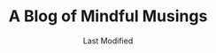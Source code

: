 ---
title: A Blog of Mindful Musings
tldr: >-
  A never-ending study of how we use space: in our minds, on our screens, and in real life. Lessons in anthropology, working for the web, and mindful self-discovery.
slug: blog
date: Last Modified
datePublish: 2022-03-12
seo:
  title: >-
    Mindful Musings | Blog
  desc: >-
    A never-ending study of how we use space: in our minds, on our screens, and in real life. Lessons in anthropology, web work, and mindful self-discovery.
  image:
    url: https://images.unsplash.com/photo-1500754088824-ce0582cfe45f?ixlib=rb-1.2.1&ixid=MnwxMjA3fDB8MHxwaG90by1wYWdlfHx8fGVufDB8fHx8&auto=format&fit=crop&w=1776&q=80
    alt: Dozens of paper lanterns light up the night sky.
pagination:
  data: collections.posts
  size: 1000
  alias: posts
  addAllPagesToCollections: true
permalink: "blog/index.html"
layout: posts.njk
collection: posts
---